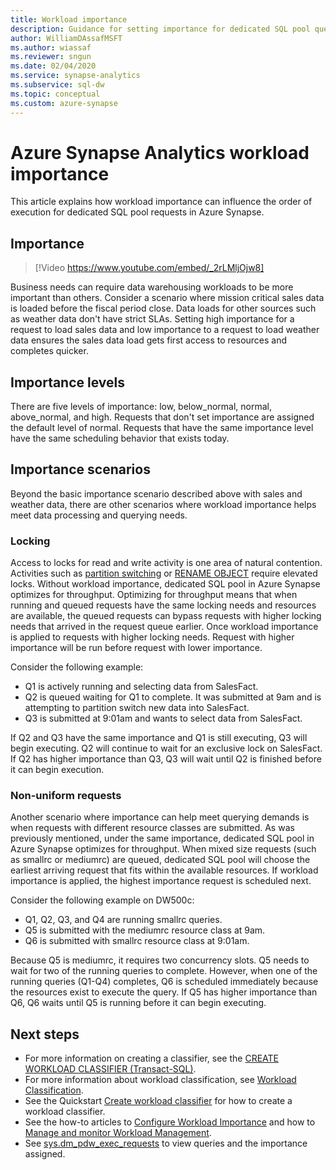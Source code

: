 ```yaml
---
title: Workload importance
description: Guidance for setting importance for dedicated SQL pool queries in Azure Synapse Analytics.
author: WilliamDAssafMSFT
ms.author: wiassaf
ms.reviewer: sngun
ms.date: 02/04/2020
ms.service: synapse-analytics
ms.subservice: sql-dw
ms.topic: conceptual
ms.custom: azure-synapse
---
```


# Azure Synapse Analytics workload importance

This article explains how workload importance can influence the order of execution for dedicated SQL pool requests in Azure Synapse.

## Importance

> [!Video https://www.youtube.com/embed/_2rLMljOjw8]

Business needs can require data warehousing workloads to be more important than others.  Consider a scenario where mission critical sales data is loaded before the fiscal period close.  Data loads for other sources such as weather data don't have strict SLAs. Setting high importance for a request to load sales data and low importance to a request to load weather data ensures the sales data load gets first access to resources and completes quicker.

## Importance levels

There are five levels of importance: low, below_normal, normal, above_normal, and high.  Requests that don't set importance are assigned the default level of normal. Requests that have the same importance level have the same scheduling behavior that exists today.

## Importance scenarios

Beyond the basic importance scenario described above with sales and weather data, there are other scenarios where workload importance helps meet data processing and querying needs.

### Locking

Access to locks for read and write activity is one area of natural contention. Activities such as [partition switching](sql-data-warehouse-tables-partition.md) or [RENAME OBJECT](/sql/t-sql/statements/rename-transact-sql?toc=/azure/synapse-analytics/sql-data-warehouse/toc.json&bc=/azure/synapse-analytics/sql-data-warehouse/breadcrumb/toc.json&view=azure-sqldw-latest&preserve-view=true) require elevated locks.  Without workload importance, dedicated SQL pool in Azure Synapse optimizes for throughput. Optimizing for throughput means that when running and queued requests have the same locking needs and resources are available, the queued requests can bypass requests with higher locking needs that arrived in the request queue earlier. Once workload importance is applied to requests with higher locking needs. Request with higher importance will be run before request with lower importance.

Consider the following example:

- Q1 is actively running and selecting data from SalesFact.
- Q2 is queued waiting for Q1 to complete.  It was submitted at 9am and is attempting to partition switch new data into SalesFact.
- Q3 is submitted at 9:01am and wants to select data from SalesFact.

If Q2 and Q3 have the same importance and Q1 is still executing, Q3 will begin executing. Q2 will continue to wait for an exclusive lock on SalesFact.  If Q2 has higher importance than Q3, Q3 will wait until Q2 is finished before it can begin execution.

### Non-uniform requests

Another scenario where importance can help meet querying demands is when requests with different resource classes are submitted.  As was previously mentioned, under the same importance, dedicated SQL pool in Azure Synapse optimizes for throughput. When mixed size requests (such as smallrc or mediumrc) are queued, dedicated SQL pool will choose the earliest arriving request that fits within the available resources. If workload importance is applied, the highest importance request is scheduled next.
  
Consider the following example on DW500c:

- Q1, Q2, Q3, and Q4 are running smallrc queries.
- Q5 is submitted with the mediumrc resource class at 9am.
- Q6 is submitted with smallrc resource class at 9:01am.

Because Q5 is mediumrc, it requires two concurrency slots. Q5 needs to wait for two of the running queries to complete.  However, when one of the running queries (Q1-Q4) completes, Q6 is scheduled immediately because the resources exist to execute the query.  If Q5 has higher importance than Q6, Q6 waits until Q5 is running before it can begin executing.

## Next steps

- For more information on creating a classifier, see the [CREATE WORKLOAD CLASSIFIER (Transact-SQL)](/sql/t-sql/statements/create-workload-classifier-transact-sql?toc=/azure/synapse-analytics/sql-data-warehouse/toc.json&bc=/azure/synapse-analytics/sql-data-warehouse/breadcrumb/toc.json&view=azure-sqldw-latest&preserve-view=true).  
- For more information about workload classification, see [Workload Classification](sql-data-warehouse-workload-classification.md).  
- See the Quickstart [Create workload classifier](quickstart-create-a-workload-classifier-tsql.md) for how to create a workload classifier.
- See the how-to articles to [Configure Workload Importance](sql-data-warehouse-how-to-configure-workload-importance.md) and how to [Manage and monitor Workload Management](sql-data-warehouse-how-to-manage-and-monitor-workload-importance.md).
- See [sys.dm_pdw_exec_requests](/sql/relational-databases/system-dynamic-management-views/sys-dm-pdw-exec-requests-transact-sql?toc=/azure/synapse-analytics/sql-data-warehouse/toc.json&bc=/azure/synapse-analytics/sql-data-warehouse/breadcrumb/toc.json&view=azure-sqldw-latest&preserve-view=true) to view queries and the importance assigned.
